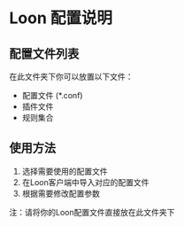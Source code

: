 # Loon 配置说明

## 配置文件列表

在此文件夹下你可以放置以下文件：
- 配置文件 (*.conf)
- 插件文件
- 规则集合

## 使用方法

1. 选择需要使用的配置文件
2. 在Loon客户端中导入对应的配置文件
3. 根据需要修改配置参数

注：请将你的Loon配置文件直接放在此文件夹下
